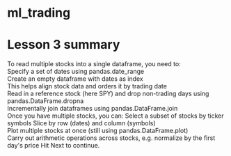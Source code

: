 # ml_trading

# Lesson 3 summary 
To read multiple stocks into a single dataframe, you need to:  
Specify a set of dates using pandas.date_range  
Create an empty dataframe with dates as index  
    This helps align stock data and orders it by trading date  
Read in a reference stock (here SPY) and drop non-trading days using pandas.DataFrame.dropna  
Incrementally join dataframes using pandas.DataFrame.join  
Once you have multiple stocks, you can: Select a subset of stocks by ticker symbols Slice by row (dates) and column (symbols)  
Plot multiple stocks at once (still using pandas.DataFrame.plot)  
Carry out arithmetic operations across stocks, e.g. normalize by the first day's price Hit Next to continue.
